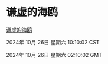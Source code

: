 # 谦虚的海鸥
[谦虚的海鸥](http://219.139.197.74:56308/qxdho/course/base/hotlink/index.php)

2024年 10月 26日 星期六 10:10:02 CST

2024年 10月 26日 星期六 02:10:02 GMT
